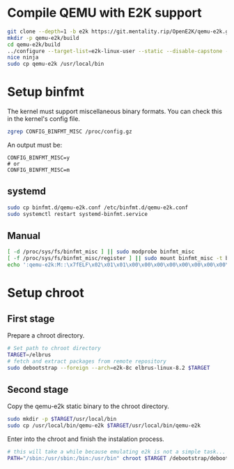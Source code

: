 # Compile QEMU with E2K support

```sh
git clone --depth=1 -b e2k https://git.mentality.rip/OpenE2K/qemu-e2k.git
mkdir -p qemu-e2k/build
cd qemu-e2k/build
../configure --target-list=e2k-linux-user --static --disable-capstone --disable-werror
nice ninja
sudo cp qemu-e2k /usr/local/bin
```

# Setup binfmt

The kernel must support miscellaneous binary formats. You can check this in the kernel's config file.

```sh
zgrep CONFIG_BINFMT_MISC /proc/config.gz
```

An output must be:

```
CONFIG_BINFMT_MISC=y
# or
CONFIG_BINFMT_MISC=m
```

## systemd

```sh
sudo cp binfmt.d/qemu-e2k.conf /etc/binfmt.d/qemu-e2k.conf
sudo systemctl restart systemd-binfmt.service
```

## Manual

```sh
[ -d /proc/sys/fs/binfmt_misc ] || sudo modprobe binfmt_misc
[ -f /proc/sys/fs/binfmt_misc/register ] || sudo mount binfmt_misc -t binfmt_misc /proc/sys/fs/binfmt_misc
echo ':qemu-e2k:M::\x7fELF\x02\x01\x01\x00\x00\x00\x00\x00\x00\x00\x00\x00\x02\x00\xaf\x00:\xff\xff\xff\xff\xff\xff\xff\x00\xff\xff\xff\xff\xff\xff\xff\xff\xfe\xff\xff\xff:/usr/local/bin/qemu-e2k:OC' | sudo tee /proc/sys/fs/binfmt_misc/register
```

# Setup chroot

## First stage

Prepare a chroot directory.

```sh
# Set path to chroot directory
TARGET=/elbrus
# fetch and extract packages from remote repository
sudo debootstrap --foreign --arch=e2k-8c elbrus-linux-8.2 $TARGET
```

## Second stage

Copy the qemu-e2k static binary to the chroot directory.

```sh
sudo mkdir -p $TARGET/usr/local/bin
sudo cp /usr/local/bin/qemu-e2k $TARGET/usr/local/bin/qemu-e2k
```

Enter into the chroot and finish the instalation process.

```sh
# this will take a while because emulating e2k is not a simple task...
PATH="/sbin:/usr/sbin:/bin:/usr/bin" chroot $TARGET /debootstrap/debootstrap --second-stage
```
